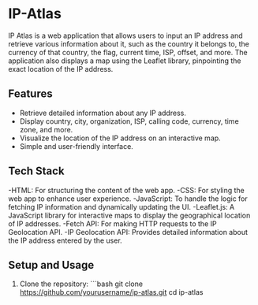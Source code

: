 # IP-Atlas

IP Atlas is a web application that allows users to input an IP address and retrieve various information about it, such as the country it belongs to, the currency of that country, the flag, current time, ISP, offset, and more. The application also displays a map using the Leaflet library, pinpointing the exact location of the IP address.

## Features
- Retrieve detailed information about any IP address.
- Display country, city, organization, ISP, calling code, currency, time zone, and more.
- Visualize the location of the IP address on an interactive map.
- Simple and user-friendly interface.

## Tech Stack
-HTML: For structuring the content of the web app.
-CSS: For styling the web app to enhance user experience.
-JavaScript: To handle the logic for fetching IP information and dynamically updating the UI.
-Leaflet.js: A JavaScript library for interactive maps to display the geographical location of IP addresses.
-Fetch API: For making HTTP requests to the IP Geolocation API.
-IP Geolocation API: Provides detailed information about the IP address entered by the user.

## Setup and Usage
1. Clone the repository: ```bash
git clone https://github.com/yourusername/ip-atlas.git
cd ip-atlas
